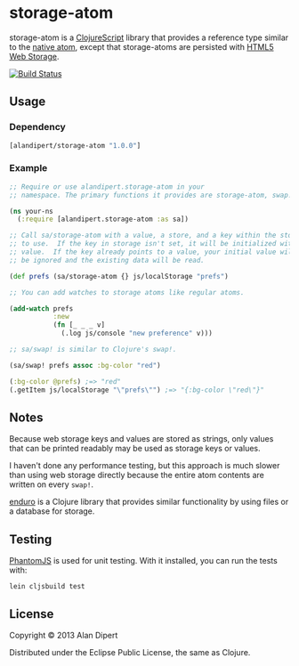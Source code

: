 # storage-atom

storage-atom is a
[ClojureScript](https://github.com/clojure/clojurescript) library that
provides a reference type similar to the
[native atom](http://clojure.org/atoms), except that storage-atoms are
persisted with [HTML5 Web Storage](http://en.wikipedia.org/wiki/Web_storage).

[![Build Status](https://secure.travis-ci.org/alandipert/storage-atom.png?branch=master)](http://travis-ci.org/alandipert/storage-atom)

## Usage

### Dependency

```clojure
[alandipert/storage-atom "1.0.0"]
```

### Example

```clojure
;; Require or use alandipert.storage-atom in your
;; namespace. The primary functions it provides are storage-atom, swap!, reset!.

(ns your-ns
  (:require [alandipert.storage-atom :as sa])

;; Call sa/storage-atom with a value, a store, and a key within the store
;; to use.  If the key in storage isn't set, it will be initialized with
;; value.  If the key already points to a value, your initial value will
;; be ignored and the existing data will be read.

(def prefs (sa/storage-atom {} js/localStorage "prefs")

;; You can add watches to storage atoms like regular atoms.

(add-watch prefs
           :new
           (fn [_ _ _ v]
             (.log js/console "new preference" v)))

;; sa/swap! is similar to Clojure's swap!.

(sa/swap! prefs assoc :bg-color "red")

(:bg-color @prefs) ;=> "red"
(.getItem js/localStorage "\"prefs\"") ;=> "{:bg-color \"red\"}"
```

## Notes

Because web storage keys and values are stored as strings, only values
that can be printed readably may be used as storage keys or values.

I haven't done any performance testing, but this approach is much
slower than using web storage directly because the entire atom contents
are written on every `swap!`.

[enduro](https://github.com/alandipert/enduro) is a Clojure library
that provides similar functionality by using files or a database for
storage.

## Testing

[PhantomJS](http://phantomjs.org/) is used for unit testing.  With it
installed, you can run the tests with:

    lein cljsbuild test

## License

Copyright © 2013 Alan Dipert

Distributed under the Eclipse Public License, the same as Clojure.
